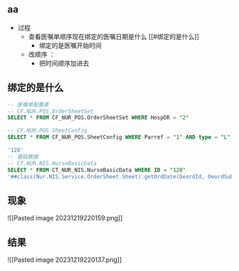 
## aa

- 过程
	- 查看医嘱单顺序现在绑定的医嘱日期是什么 [[#绑定的是什么]]
		- 绑定的是医嘱开始时间
	- 改顺序 ：
		- 把时间顺序加进去



## 绑定的是什么
```sql
-- 医嘱单配置表
-- CF.NUR.POS.OrderSheetSet
SELECT * FROM CF_NUR_POS.OrderSheetSet WHERE HospDR = "2"

-- CF.NUR.POS.SheetConfig
SELECT * FROM CF_NUR_POS.SheetConfig WHERE Parref = "1" AND type = "L"

'128'
-- 基础数据
-- CT.NUR.NIS.NurseBasicData
SELECT * FROM CT_NUR_NIS.NurseBasicData WHERE ID = "128"
'##class(Nur.NIS.Service.OrderSheet.Sheet).getOrdDate(OeordId, OeordSub, CONFIG)'
```

## 现象
![[Pasted image 20231219220159.png]]

## 结果
![[Pasted image 20231219220137.png]]